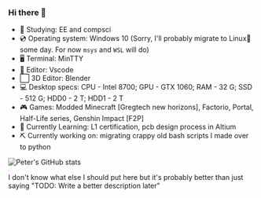### Hi there 👋

 - 📗 Studying: EE and compsci
 - 💿 Operating system: Windows 10 (Sorry, I'll probably migrate to Linux🐧 some day. For now `msys` and `WSL` will do)
 - 🖥 Terminal: MinTTY
 - 📝 Editor: Vscode
 - ⬜ 3D Editor: Blender
 - 💻 Desktop specs: CPU - Intel 8700; GPU - GTX 1060; RAM - 32 G; SSD - 512 G; HDD0 - 2 T; HDD1 - 2 T
 - 🎮 Games: Modded Minecraft [Gregtech new horizons], Factorio, Portal, Half-Life series, Genshin Impact [F2P]
 - 📘 Currently Learning: L1 certification, pcb design process in Altium
 - ⛏ Currently working on: migrating crappy old bash scripts I made over to python

![Peter's GitHub stats](https://github-readme-stats.vercel.app/api?username=peter-tanner&show_icons=true&theme=dark&hide_rank=true)

I don't know what else I should put here but it's probably better than just saying "TODO: Write a better description later"

<!--
**npc-strider/npc-strider** is a ✨ _special_ ✨ repository because its `README.md` (this file) appears on your GitHub profile.

Here are some ideas to get you started:

- 🔭 I’m currently working on ...
- 🌱 I’m currently learning ...
- 👯 I’m looking to collaborate on ...
- 🤔 I’m looking for help with ...
- 💬 Ask me about ...
- 📫 How to reach me: ...
- 😄 Pronouns: ...
- ⚡ Fun fact: ...
-->
